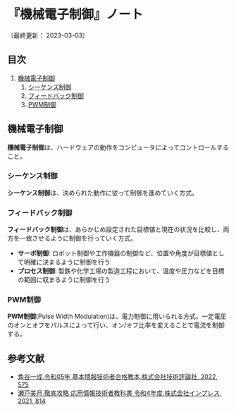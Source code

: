 # 『機械電子制御』ノート

（最終更新： 2023-03-03）


## 目次

1. [機械電子制御](#機械電子制御)
	1. [シーケンス制御](#シーケンス制御)
	1. [フィードバック制御](#フィードバック制御)
	1. [PWM制御](#pwm制御)


## 機械電子制御

**機械電子制御**は、ハードウェアの動作をコンピュータによってコントロールすること。

### シーケンス制御

**シーケンス制御**は、決められた動作に従って制御を進めていく方式。

### フィードバック制御

**フィードバック制御**は、あらかじめ設定された目標値と現在の状況を比較し、両方を一致させるように制御を行っていく方式。

- **サーボ制御**: ロボット制御や工作機器の制御など、位置や角度が目標値として明確に決まるように制御を行う
- **プロセス制御**: 製鉄や化学工場の製造工程において、温度や圧力などを目標の範囲に収まるように制御を行う

### PWM制御

**PWM制御**(Pulse Width Modulation)は、電力制御に用いられる方式。一定電圧のオンとオフをパルスによって行い、オン/オフ比率を変えることで電流を制御する。


## 参考文献

- [角谷一成.令和05年 基本情報技術者合格教本.株式会社技術評論社, 2022, 575](https://gihyo.jp/book/2022/978-4-297-13164-7)
- [瀬戸美月.徹底攻略 応用情報技術者教科書 令和4年度.株式会社インプレス, 2021, 814](https://book.impress.co.jp/books/1121101057)
